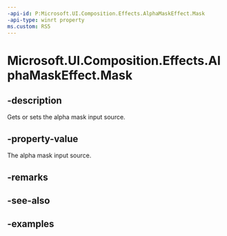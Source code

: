 ```yaml
---
-api-id: P:Microsoft.UI.Composition.Effects.AlphaMaskEffect.Mask
-api-type: winrt property
ms.custom: RS5
---
```


<!-- Property syntax.
public IGraphicsEffectSource Mask { get;  set; }
-->

# Microsoft.UI.Composition.Effects.AlphaMaskEffect.Mask

## -description
Gets or sets the alpha mask input source.

## -property-value
The alpha mask input source.

## -remarks

## -see-also

## -examples

